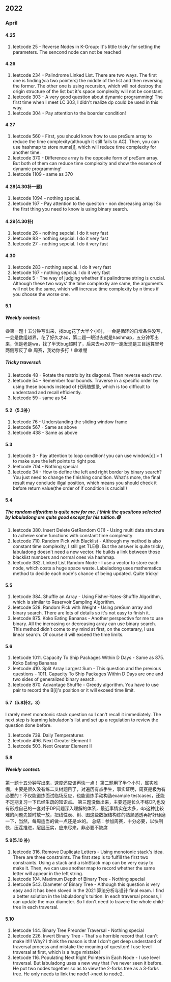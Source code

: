 ## 2022
### April
#### 4.25
1. leetcode 25 - Reverse Nodes in K-Group: It's little tricky for setting the parameters. The sencond node can not be reached
#### 4.26
1. leetcode 234 - Palindrome Linked List. There are two ways. The first one is finding(via two pointers) the middle of the list and then reversing the former. The other one is using recursion, which will not destroy the origin structure of the list but it's space complexity will not be constant.
2. leetcode 303 - A very good question about dynamic programming! The first time when I meet LC 303, I didn't realize dp could be used in this way.
3. leetcode 304 - Pay attention to the boarder condition!
#### 4.27
1. leetcode 560 - First, you should know how to use preSum array to reduce the time complexity(although it still fails to AC). Then, you can use hashmap to store nums[j], which will reduce time complexity for another time.
2. leetcode 370 - Difference array is the opposite form of preSum array. But both of them can reduce time complexity and show the essence of dynamic programming!
3. leetcode 1109 - same as 370
#### 4.28(4.30补一题)
1. leetcode 1094 - nothing special.
2. leetcode 167 - Pay attention to the quesiton - non decreasing array! So the first thing you need to know is using binary search.
#### 4.29(4.30补)
1. leetcode 26 - nothing sepcial. I do it very fast
2. leetcode 83 - nothing sepcial. I do it very fast
3. leetcode 27 - nothing sepcial. I do it very fast
#### 4.30
1. leetcode 283 - nothing sepcial. I do it very fast
2. leetcode 167 - nothing sepcial. I do it very fast
3. leetcode 5 - The way of judging whether it's palindrome string is crucial. Although these two ways' the time complextiy are same, the arguments will not be the same, which will increase time complexity by n times if you choose the worse one.
#### 5.1
##### Weekly contest:
😅第一题十五分钟写出来，找bug花了大半个小时，一会是循环的自增条件没写，一会是数组越界，花了好久才ac，第二题一眼过去就是hashmap，五分钟写出来，但是老是wa，找了半天bug超时了，后来去vs2019一跑发现是三目运算冒号两侧写反了😅
周赛，我劝你多打！😅难绷
##### Tricky traversal:
1. leetcode 48 - Rotate the matrix by its diagonal. Then reverse each row.
2. leetcode 54 - Remember four bounds. Traverse in a specific order by using these bounds instead of 代码随想录, which is too difficult to understand and recall efficiently.
3. leetcode 59 - same as 54
#### 5.2（5.3补）
1. leetcode 76 - Understanding the sliding window frame
2. leetcode 567 - Same as above
3. leetcode 438 - Same as above
#### 5.3 
1. leetcode 3 - Pay attention to loop condition! you can use window[c] > 1 to make sure the left points to right pos.
2. leetcode 704 - Nothing special
3. leetcode 34 - How to define the left and right border by binary search? You just need to change the finishing condition. What's more, the final result may conclude illgal position, which means you should check it before return value(the order of if condition is crucial!) 
#### 5.4
##### The random alforithm is quite new for me. I think the quesitons selected by labuladong are quite good except for his tuition.😅
1. leetcode 380. Insert Delete GetRandom O(1) - Using multi data structure to acheive some functions with constant time complexity
2. leetcode 710. Random Pick with Blacklist - Although my method is also constant time complexity, I still get TLE😅. But the answer is quite tricky, labuladong doesn't need a new vector. He builds a link between those blacklist numbers and normal ones via hashmap.
3. leetcode 382. Linked List Random Node - I use a vector to store each node, which costs a huge space waste. Labuladong uses mathematics method to decide each node's chance of being updated. Quite tricky! 
#### 5.5
1. leetcode 384. Shuffle an Array - Using Fisher-Yates-Shuffle Algorithm, which is similar to Reservoir Sampling Algorithm.
2. leetcode 528. Random Pick with Weight - Using preSum array and binary search. There are lots of details so it's not easy to finish it.
3. leetcode 875. Koko Eating Bananas - Another perspective for me to use binary. All the increasing or decreasing array can use binary search. This method didn't come to my mind at first, on the contarary, I use linear search. Of course it will exceed the time limits.
#### 5.6
1. leetcode 1011. Capacity To Ship Packages Within D Days - Same as 875. Koko Eating Bananas
2. leetcode 410. Split Array Largest Sum - This question and the previous questions - 1011. Capacity To Ship Packages Within D Days are one and two sides of generalized binary search.
3. leetcode 870. Advantage Shuffle - Greedy algorithm. You have to use pair to record the B[i]'s position or it will exceed time limit.
#### 5.7（5.8补2，3）
I rarely meet monotonic stack question so I can't recall it immediately. The next step is learning labuladon's list and set up a regulation to review the question done before.
1. leetcode 739. Daily Temperatures
2. leetcode 496. Next Greater Element I 
3. leetcode 503. Next Greater Element II
#### 5.8
##### Weekly contest:
第一题十五分钟写出来，速度还应该再快一点！
第二题用了半个小时，属实难绷，主要是很久没有练二叉树题目了，对遍历有点手生，事实证明，周赛是极为有必要的！不仅能锻炼面试临场反应，也能锻炼手动构造example testcases，还能不定期复习一下已经生疏的知识点。
第三题没做出来，主要还是长久不练DP,也没有形成自己的一套对于DP问题深入理解的体系，最近事情实在太多，dp这种比较难的问题先暂时放一放，把线性表、树、图这些数据结构练的熟熟透透再好好琢磨一下，当然，每周适当的做一点还是ok的。
总结：参加周赛，十分必要，以快制快，压茬推进，层层压实，应来尽来，非必要不缺席
#### 5.9(5.10 补)
1. leetcode 316. Remove Duplicate Letters - Using monotonic stack's idea. There are three constraints. The first step is to fulfill the first two constraints. Using a stack and a isInStack map can be very easy to make it. Then, we can use another map to record whether the same letter will appear in the left string.
2. leetcode 104. Maximum Depth of Binary Tree - Nothing special
3. leetcode 543. Diameter of Binary Tree - Although this question is very easy and it has been sloved in the 2021 算法分析与设计 final exam. I find a better solution in the labuladong's tuition. In each traversal process, I can update the max diameter. So I don't need to travere the whole child-tree in each traversal.
#### 5.10
1. leetcode 144. Binary Tree Preorder Traversal - Nothing special
2. leetcode 226. Invert Binary Tree - That's a horrible record that I can't make it!!! Why? I think the reason is that I don't get deep understand of traversal process and mistake the meaning of quesiton! I use level traversal at first, which is a huge mistake! 
3. leetcode 116. Populating Next Right Pointers in Each Node - I use level traversal. But labuladong uses a new way that I've never seen it before. He put two nodes together so as to view the 2-forks tree as a 3-forks tree. He only needs to link the node1->next to node2.